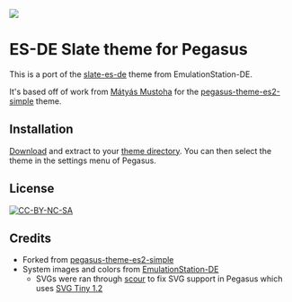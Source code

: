![](screenshot.png)

# ES-DE Slate theme for Pegasus

This is a port of the [slate-es-de](https://gitlab.com/es-de/emulationstation-de/-/tree/master/themes/slate-es-de) theme from EmulationStation-DE.

It's based off of work from [Mátyás Mustoha](https://github.com/mmatyas) for the [pegasus-theme-es2-simple](https://github.com/mmatyas/pegasus-theme-es2-simple/) theme.

## Installation

[Download](https://github.com/mmatyas/pegasus-theme-slate-es-de/archive/master.zip) and extract to your [theme directory](http://pegasus-frontend.org/docs/user-guide/installing-themes). You can then select the theme in the settings menu of Pegasus.

## License

[![CC-BY-NC-SA](https://i.creativecommons.org/l/by-nc-sa/4.0/88x31.png)](http://creativecommons.org/licenses/by-nc-sa/4.0/)

## Credits

* Forked from [pegasus-theme-es2-simple](https://github.com/mmatyas/pegasus-theme-es2-simple/)
* System images and colors from [EmulationStation-DE](https://gitlab.com/es-de/emulationstation-de/-/tree/master/themes/slate-es-de)
  * SVGs were ran through [scour](https://github.com/scour-project/scour) to fix SVG support in Pegasus which uses [SVG Tiny 1.2](https://github.com/mmatyas/pegasus-frontend/issues/870)
